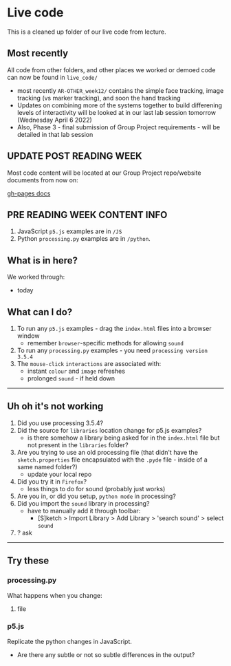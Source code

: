 # Live code

This is a cleaned up folder of our live code from lecture. 

## Most recently

All code from other folders, and other places we worked or demoed code can now be found in `live_code/` 
- most recently `AR-OTHER_week12/` contains the simple face tracking, image tracking (vs marker tracking), and soon the hand tracking
- Updates on combining more of the systems together to build differening levels of interactivity will be looked at in our last lab session tomorrow (Wednesday April 6 2022) 
- Also, Phase 3 - final submission of Group Project requirements - will be detailed in that lab session

## UPDATE POST READING WEEK

Most code content will be located at our Group Project repo/website documents from now on:

[gh-pages docs](https://github.com/robots-make-art-too/GroupProject_info/tree/gh-pages/docs)

## PRE READING WEEK CONTENT INFO

1. JavaScript `p5.js` examples are in `/JS`
2. Python `processing.py` examples are in `/python`.

## What is in here?

We worked through:
- today 


## What can I do?

1. To run any `p5.js` examples - drag the `index.html` files into a browser window
   - remember `browser`-specific methods for allowing `sound`
2. To run any `processing.py` examples - you need `processing version 3.5.4`
3. The `mouse-click` `interactions` are associated with:
   - instant `colour` and `image` refreshes
   - prolonged `sound` - if held down

---

## Uh oh it's not working

1. Did you use processing 3.5.4?
2. Did the source for `libraries` location change for p5.js examples?
   - is there somehow a library being asked for in the `index.html` file but not present in the `libraries` folder?
3. Are you trying to use an old processing file (that didn't have the `sketch.properties` file encapsulated with the `.pyde` file - inside of a same named folder?)
   - update your local repo
4. Did you try it in `Firefox`? 
   - less things to do for sound (probably just works)
5. Are you in, or did you setup, `python mode` in processing?
6. Did you import the  `sound` library in processing?
   - have to manually add it through toolbar:
     - [S]ketch > Import Library > Add Library > 'search sound' > select `sound`
7. ? ask

---

## Try these

### processing.py

What happens when you change:

1. file


### p5.js

Replicate the python changes in JavaScript. 
   - Are there any subtle or not so subtle differences in the output?
